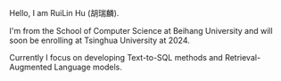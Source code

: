 Hello, I am RuiLin Hu (胡瑞麟).

I'm from the School of Computer Science at Beihang University and will soon be enrolling at Tsinghua University at 2024.

Currently I focus on developing Text-to-SQL methods and Retrieval-Augmented Language models.
